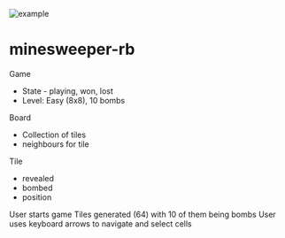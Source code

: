 ![example](https://raw.github.com/mriddle/minesweeper-rb/master/simple/assets/screenshot.png)

# minesweeper-rb

Game
  - State - playing, won, lost
  - Level: Easy (8x8), 10 bombs

Board
  - Collection of tiles
  - neighbours for tile

Tile
 - revealed
 - bombed
 - position



User starts game
Tiles generated (64) with 10 of them being bombs
User uses keyboard arrows to navigate and select cells


